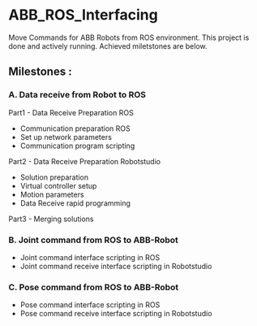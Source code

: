 # ABB_ROS_Interfacing
Move Commands for ABB Robots from ROS environment. This project is done and actively running. Achieved miletstones are below. 

## Milestones :

### A. Data receive from Robot to ROS

  Part1 - Data Receive Preparation ROS
   * Communication preparation ROS
   * Set up network parameters
   * Communication program scripting
     
  Part2 - Data Receive Preparation Robotstudio
   * Solution preparation
   * Virtual controller setup
   * Motion parameters
   * Data Receive rapid programming

  Part3 - Merging solutions 


### B. Joint command from ROS to ABB-Robot

  * Joint command interface scripting in ROS
  * Joint command receive interface scripting in Robotstudio


### C. Pose command from ROS to ABB-Robot

  * Pose command interface scripting in ROS
  * Pose command receive interface scripting in Robotstudio
